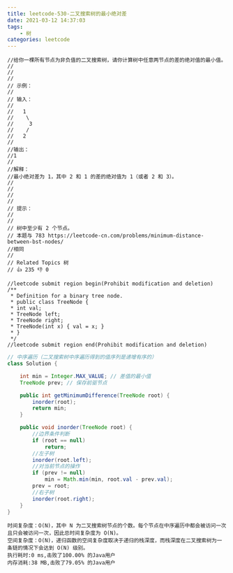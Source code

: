 ```yaml
---
title: leetcode-530-二叉搜索树的最小绝对差
date: 2021-03-12 14:37:03
tags:
    - 树
categories: leetcode
---
```


```
//给你一棵所有节点为非负值的二叉搜索树，请你计算树中任意两节点的差的绝对值的最小值。 
//
// 
//
// 示例： 
//
// 输入：
//
//   1
//    \
//     3
//    /
//   2
//
//输出：
//1
//
//解释：
//最小绝对差为 1，其中 2 和 1 的差的绝对值为 1（或者 2 和 3）。
// 
//
// 
//
// 提示： 
//
// 
// 树中至少有 2 个节点。 
// 本题与 783 https://leetcode-cn.com/problems/minimum-distance-between-bst-nodes/ 
//相同 
// 
// Related Topics 树 
// 👍 235 👎 0

//leetcode submit region begin(Prohibit modification and deletion)
/**
 * Definition for a binary tree node.
 * public class TreeNode {
 * int val;
 * TreeNode left;
 * TreeNode right;
 * TreeNode(int x) { val = x; }
 * }
 */
//leetcode submit region end(Prohibit modification and deletion)
```

```java
// 中序遍历（二叉搜索树中序遍历得到的值序列是递增有序的）
class Solution {

    int min = Integer.MAX_VALUE; // 差值的最小值
    TreeNode prev; // 保存前驱节点

    public int getMinimumDifference(TreeNode root) {
        inorder(root);
        return min;
    }

    public void inorder(TreeNode root) {
        //边界条件判断
        if (root == null)
            return;
        //左子树
        inorder(root.left);
        //对当前节点的操作
        if (prev != null)
            min = Math.min(min, root.val - prev.val);
        prev = root;
        //右子树
        inorder(root.right);
    }
}
```
    时间复杂度：O(N)，其中 N 为二叉搜索树节点的个数。每个节点在中序遍历中都会被访问一次且只会被访问一次，因此总时间复杂度为 O(N)。
    空间复杂度：O(N)，递归函数的空间复杂度取决于递归的栈深度，而栈深度在二叉搜索树为一条链的情况下会达到 O(N) 级别。
    执行耗时:0 ms,击败了100.00% 的Java用户
    内存消耗:38 MB,击败了79.05% 的Java用户
